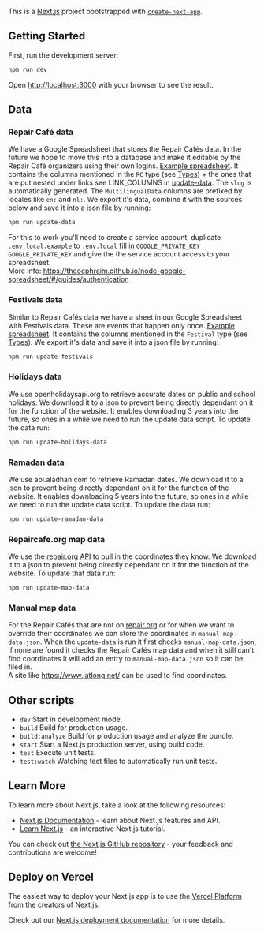 This is a [Next.js](https://nextjs.org/) project bootstrapped with [`create-next-app`](https://github.com/vercel/next.js/tree/canary/packages/create-next-app).

## Getting Started

First, run the development server:

```bash
npm run dev
```

Open [http://localhost:3000](http://localhost:3000) with your browser to see the result.

## Data

### Repair Café data

We have a Google Spreadsheet that stores the Repair Cafés data. In the future we hope to move this into a database and make it editable by the Repair Café organizers using their own logins.
[Example spreadsheet](https://docs.google.com/spreadsheets/d/1Jm1jFasNHkmciVD3OYLXgb0SqZuI_2GF7tIlcbyOQKw/edit?gid=0#gid=0).
It contains the columns mentioned in the `RC` type (see [Types](https://github.com/Repaircafes-in-Amsterdam/Repaircafes-in-Amsterdam/blob/main/app/types.ts)) + the ones that are put nested under links see LINK_COLUMNS in [update-data](https://github.com/Repaircafes-in-Amsterdam/Repaircafes-in-Amsterdam/blob/main/data/update-data.mjs). The `slug` is automatically generated. The `MultilingualData` columns are prefixed by locales like `en:` and `nl:`.
We export it's data, combine it with the sources below and save it into a json file by running:

```bash
npm run update-data
```

For this to work you'll need to create a service account, duplicate `.env.local.example` to `.env.local` fill in `GOOGLE_PRIVATE_KEY` `GOOGLE_PRIVATE_KEY` and give the the service account access to your spreadsheet.  
More info: https://theoephraim.github.io/node-google-spreadsheet/#/guides/authentication

### Festivals data

Similar to Repair Cafés data we have a sheet in our Google Spreadsheet with Festivals data. These are events that happen only once.
[Example spreadsheet](https://docs.google.com/spreadsheets/d/1Jm1jFasNHkmciVD3OYLXgb0SqZuI_2GF7tIlcbyOQKw/edit?gid=22042023#gid=22042023).
It contains the columns mentioned in the `Festival` type (see [Types](https://github.com/Repaircafes-in-Amsterdam/Repaircafes-in-Amsterdam/blob/main/app/types.ts)).
We export it's data and save it into a json file by running:

```bash
npm run update-festivals
```

### Holidays data

We use openholidaysapi.org to retrieve accurate dates on public and school holidays. We download it to a json to prevent being directly dependant on it for the function of the website. It enables downloading 3 years into the future, so ones in a while we need to run the update data script. To update the data run:

```bash
npm run update-holidays-data
```

### Ramadan data

We use api.aladhan.com to retrieve Ramadan dates. We download it to a json to prevent being directly dependant on it for the function of the website. It enables downloading 5 years into the future, so ones in a while we need to run the update data script. To update the data run:

```bash
npm run update-ramadan-data
```

### Repaircafe.org map data

We use the [repair.org API](https://www.repaircafe.org/api/) to pull in the coordinates they know. We download it to a json to prevent being directly dependant on it for the function of the website. To update that data run:

```bash
npm run update-map-data
```

### Manual map data

For the Repair Cafés that are not on [repair.org](https://www.repaircafe.org/) or for when we want to override their coordinates we can store the coordinates in `manual-map-data.json`. When the `update-data` is run it first checks `manual-map-data.json`, if none are found it checks the Repair Cafés map data and when it still can't find coordinates it will add an entry to `manual-map-data.json` so it can be filed in.  
A site like https://www.latlong.net/ can be used to find coordinates.

## Other scripts

- `dev` Start in development mode.
- `build` Build for production usage.
- `build:analyze` Build for production usage and analyze the bundle.
- `start` Start a Next.js production server, using build code.
- `test` Execute unit tests.
- `test:watch` Watching test files to automatically run unit tests.

## Learn More

To learn more about Next.js, take a look at the following resources:

- [Next.js Documentation](https://nextjs.org/docs) - learn about Next.js features and API.
- [Learn Next.js](https://nextjs.org/learn) - an interactive Next.js tutorial.

You can check out [the Next.js GitHub repository](https://github.com/vercel/next.js/) - your feedback and contributions are welcome!

## Deploy on Vercel

The easiest way to deploy your Next.js app is to use the [Vercel Platform](https://vercel.com/new?utm_medium=default-template&filter=next.js&utm_source=create-next-app&utm_campaign=create-next-app-readme) from the creators of Next.js.

Check out our [Next.js deployment documentation](https://nextjs.org/docs/deployment) for more details.
